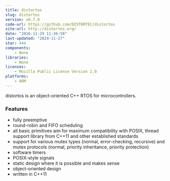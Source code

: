 ```yaml
---
title: distortos
slug: distortos
version: v0.7.0
code-url: https://github.com/DISTORTEC/distortos
site-url: http://distortos.org/
date: "2016-11-29 11:36:58"
last-updated: "2024-11-27"
star: 444
components:
    - None
libraries:
    - None
licenses:
    - Mozilla Public License Version 2.0
platforms:
    - ARM
---
```

distortos is an object-oriented C++ RTOS for microcontrollers.

<!--more-->

### Features

- fully preemptive
- round-robin and FIFO scheduling
- all basic primitives aim for maximum compatibility with POSIX, thread support library from C++11 and other established standards
- support for various mutex types (normal, error-checking, recursive) and mutex protocols (normal, priority inheritance, priority protection)
- software timers
- POSIX-style signals
- static design where it is possible and makes sense
- object-oriented design
- written in C++11

<!--github-projects-->